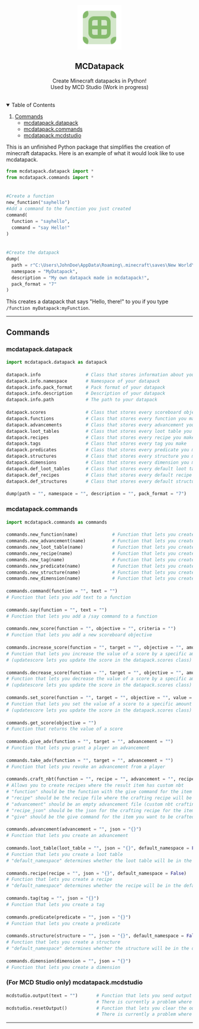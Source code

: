 <!-- PROJECT LOGO -->
<br />
<p align="center">
  <a href="https://github.com/Yekc/mcdatapack">
    <img src="images/logo.png" alt="Logo" width="120" height="120">
  </a>

  <h2 align="center">  MCDatapack</h2>

  <p align="center">
    Create Minecraft datapacks in Python!
    <br />
    Used by MCD Studio (Work in progress)
    <br />
    <br />
  </p>
</p>

<!-- TABLE OF CONTENTS -->
<details open="open">
  <summary>Table of Contents</summary>
  <ol>
    <li>
      <a href="#commands">Commands</a>
      <ul>
        <li><a href="#mcdatapackdatapack">mcdatapack.datapack</a></li>
      </ul>
      <ul>
        <li><a href="#mcdatapackcommands">mcdatapack.commands</a></li>
      </ul>
      <ul>
        <li><a href="#for-mcd-studio-only-mcdatapackmcdstudio">mcdatapack.mcdstudio</a></li>
      </ul>
    </li>
  </ol>
</details>

This is an unfinished Python package that simplifies the creation of minecraft datapacks.
Here is an example of what it would look like to use mcdatapack.
```python
from mcdatapack.datapack import *
from mcdatapack.commands import *


#Create a function
new_function("sayhello")
#Add a command to the function you just created
command(
  function = "sayhello", 
  command = "say Hello!"
)


#Create the datapack
dump(
  path = r"C:\Users\JohnDoe\AppData\Roaming\.minecraft\saves\New World\datapacks", 
  namespace = "MyDatapack", 
  description = "My own datapack made in mcdatapack!", 
  pack_format = "7"
)
```
This creates a datapack that says "Hello, there!" to you if you type `/function myDatapack:myFunction`.

---
## Commands

### mcdatapack.datapack
```python
import mcdatapack.datapack as datapack

datapack.info                 # Class that stores information about your datapack. The information is automatically updated when you use the dump() function, so you should not ever have to change it.
datapack.info.namespace       # Namespace of your datapack
datapack.info.pack_format     # Pack format of your datapack
datapack.info.description     # Description of your datapack
datapack.info.path            # The path to your datapack

datapack.scores               # Class that stores every scoreboard objective you create
datapack.functions            # Class that stores every function you make
datapack.advancements         # Class that stores every advancement you make
datapack.loot_tables          # Class that stores every loot table you make
datapack.recipes              # Class that stores every recipe you make
datapack.tags                 # Class that stores every tag you make
datapack.predicates           # Class that stores every predicate you make
datapack.structures           # Class that stores every structure you make
datapack.dimensions           # Class that stores every dimension you make
datapack.def_loot_tables      # Class that stores every default loot table you make (default means they are in the default minecraft namespace and not your custom namespace)
datapack.def_recipes          # Class that stores every default recipe you make (default means they are in the default minecraft namespace and not your custom namespace)
datapack.def_structures       # Class that stores every default structure you make (default means they are in the default minecraft namespace and not your custom namespace)

dump(path = "", namespace = "", description = "", pack_format = "7")       # Function to create the datapack.
```

### mcdatapack.commands
```python
import mcdatapack.commands as commands

commands.new_function(name)             # Function that lets you create a new function
commands.new_advancement(name)          # Function that lets you create a new advancement
commands.new_loot_table(name)           # Function that lets you create a new loot table
commands.new_recipe(name)               # Function that lets you create a new recipe
commands.new_tag(name)                  # Function that lets you create a new tag
commands.new_predicate(name)            # Function that lets you create a new predicate
commands.new_structure(name)            # Function that lets you create a new structure
commands.new_dimension(name)            # Function that lets you create a new dimension

commands.command(function = "", text = "")
# Function that lets you add text to a function

commands.say(function = "", text = "")
# Function that lets you add a /say command to a function

commands.new_score(function = "", objective = "", criteria = "")
# Function that lets you add a new scoreboard objective

commands.increase_score(function = "", target = "", objective = "", amount = "", updatescore = False)
# Function that lets you increase the value of a score by a specific amount
# (updatescore lets you update the score in the datapack.scores class)

commands.decrease_score(function = "", target = "", objective = "", amount = "", updatescore = False)
# Function that lets you decrease the value of a score by a specific amount
# (updatescore lets you update the score in the datapack.scores class)

commands.set_score(function = "", target = "", objective = "", value = "", updatescore = False)
# Function that lets you set the value of a score to a specific amount
# (updatescore lets you update the score in the datapack.scores class)

commands.get_score(objective = "")
# Function that returns the value of a score

commands.give_adv(function = "", target = "", advancement = "")
# Function that lets you grant a player an advancement

commands.take_adv(function = "", target = "", advancement = "")
# Function that lets you revoke an advancement from a player

commands.craft_nbt(function = "", recipe = "", advancement = "", recipe_json = "", give = "")
# Allows you to create recipes where the result item has custom nbt
# "function" should be the function with the give command for the item (give = "" being the give command)
# "recipe" should be the recipe file where the crafting recipe will be stored
# "advancement" should be an empty advancement file (custom nbt crafting requires an advancement file, the function will write the advancement json for you)
# "recipe_json" should be the json for the crafting recipe for the item. It must NOT be shapeless and MUST result in a knowledge book
# "give" should be the give command for the item you want to be crafted

commands.advancement(advancement = "", json = "{}")
# Function that lets you create an advancement

commands.loot_table(loot_table = "", json = "{}", default_namespace = False)
# Function that lets you create a loot table
# "default_namespace" determines whether the loot table will be in the default minecraft namespace or in your custom namespace

commands.recipe(recipe = "", json = "{}", default_namespace = False)
# Function that lets you create a recipe
# "default_namespace" determines whether the recipe will be in the default minecraft namespace or in your custom namespace

commands.tag(tag = "", json = "{}")
# Function that lets you create a tag

commands.predicate(predicate = "", json = "{}")
# Function that lets you create a predicate

commands.structure(structure = "", json = "{}", default_namespace = False)
# Function that lets you create a structure
# "default_namespace" determines whether the structure will be in the default minecraft namespace or in your custom namespace

commands.dimension(dimension = "", json = "{}")
# Function that lets you create a dimension
```

### (For MCD Studio only) mcdatapack.mcdstudio
```python
mcdstudio.output(text = "")       # Function that lets you send output to the MCD Studio output window
                                  # There is currently a problem where using this function may sometimes cause python to crash
mcdstudio.resetOutput()           # Function that lets you clear the output from the MCD Studio output window
                                  # There is currently a problem where using this function may sometimes cause python to crash
```

---
